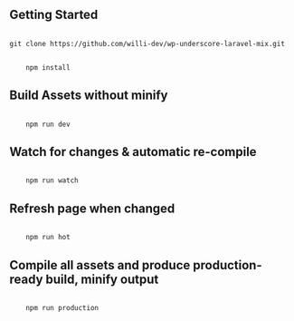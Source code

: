 Getting Started
---------------

<code>
git clone https://github.com/willi-dev/wp-underscore-laravel-mix.git <br>
</code>
<code>
	npm install
</code>


Build Assets without minify
---------------

<code>
	npm run dev
</code>

Watch for changes & automatic re-compile
---------------
<code>
	npm run watch
</code>

Refresh page when changed
---------------
<code>
	npm run hot
</code>

Compile all assets and produce production-ready build, minify output
---------------
<code>
	npm run production
</code>